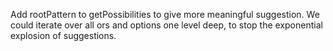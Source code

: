 Add rootPattern to getPossibilities to give more meaningful suggestion. We could iterate over all ors and options one level deep, to stop the exponential explosion of suggestions. 